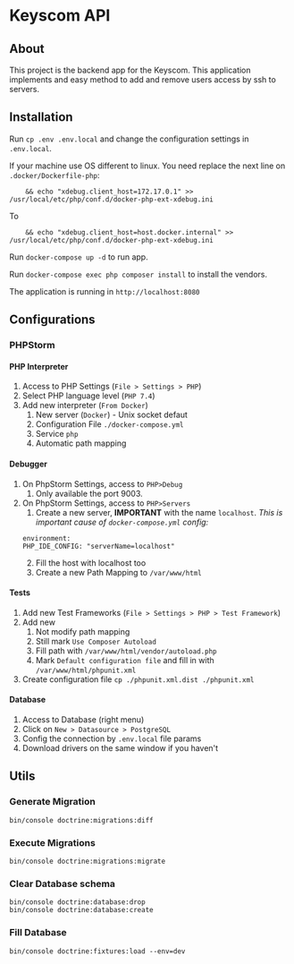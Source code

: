 # Keyscom API

## About

This project is the backend app for the Keyscom. This application implements and easy method to add and remove users access by ssh to servers.

## Installation

Run `cp .env .env.local` and change the configuration settings in `.env.local`.

If your machine use OS different to linux. You need replace the next line on `.docker/Dockerfile-php`:

```shell
    && echo "xdebug.client_host=172.17.0.1" >> /usr/local/etc/php/conf.d/docker-php-ext-xdebug.ini
```

To

```shell
    && echo "xdebug.client_host=host.docker.internal" >> /usr/local/etc/php/conf.d/docker-php-ext-xdebug.ini
```

Run `docker-compose up -d` to run app.

Run `docker-compose exec php composer install` to install the vendors.

The application is running in `http://localhost:8080`

## Configurations

### PHPStorm

#### PHP Interpreter

1. Access to PHP Settings (`File > Settings > PHP`)
2. Select PHP language level (`PHP 7.4`)
3. Add new interpreter (`From Docker`)
   1. New server (`Docker`) - Unix socket defaut
   2. Configuration File `./docker-compose.yml`
   3. Service `php`
   4. Automatic path mapping

#### Debugger

1. On PhpStorm Settings, access to `PHP>Debug`
   1. Only available the port 9003.
2. On PhpStorm Settings, access to `PHP>Servers`
   1. Create a new server, **IMPORTANT** with the name `localhost`. *This is important cause of `docker-compose.yml` config:*
   ```
   environment:
   PHP_IDE_CONFIG: "serverName=localhost"
   ```
   2. Fill the host with localhost too
   3. Create a new Path Mapping to `/var/www/html`

#### Tests

1. Add new Test Frameworks (`File > Settings > PHP > Test Framework`)
2. Add new
   1. Not modify path mapping
   2. Still mark `Use Composer Autoload`
   3. Fill path with `/var/www/html/vendor/autoload.php`
   4. Mark `Default configuration file` and fill in with `/var/www/html/phpunit.xml`
3. Create configuration file `cp ./phpunit.xml.dist ./phpunit.xml`

#### Database

1. Access to Database (right menu)
2. Click on `New > Datasource > PostgreSQL`
3. Config the connection by `.env.local` file params
4. Download drivers on the same window if you haven't


## Utils

### Generate Migration

```shell
bin/console doctrine:migrations:diff
```

### Execute Migrations

```shell
bin/console doctrine:migrations:migrate
```

### Clear Database schema

```shell
bin/console doctrine:database:drop
bin/console doctrine:database:create
```

### Fill Database

```shell
bin/console doctrine:fixtures:load --env=dev
```


